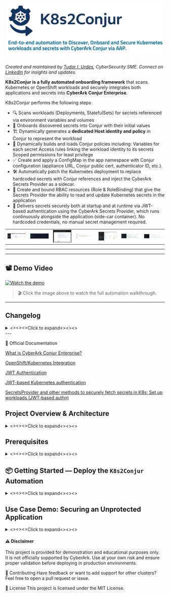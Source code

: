 # <img src="docs/images/logo-placeholder-short.png" alt="Project Logo Placeholder" width="725"/>

*Created and maintained by [Tudor I. Urdes](https://www.linkedin.com/in/tudor-urdes/), CyberSecurity SME. Connect on [LinkedIn](https://www.linkedin.com/in/tudor-urdes/) for insights and updates.*

**K8s2Conjur is a fully automated onboarding framework** that scans Kubernetes or OpenShift workloads and securely integrates both applications and secrets into **CyberArk Conjur Enterprise**.

K8s2Conjur performs the following steps
- 🔍 Scans workloads (Deployments, StatefulSets) for secrets referenced via environment variables and volumes
- 🔐 Onboards discovered secrets into Conjur with their initial values
- 🏗️ Dynamically generates a **dedicated Host identity and policy** in Conjur to represent the workload
- 📜 Dynamically builds and loads Conjur policies including:
      Variables for each secret
      Access rules linking the workload identity to its secrets
      Scoped permissions for least privilege
- ✅ Create and apply a ConfigMap in the app namespace with Conjur configuration (appliance URL, Conjur public cert, authenticator ID, etc.).
- 🛠️ Automatically patch the Kubernetes deployment to replace hardcoded secrets with Conjur references and inject the CyberArk Secrets Provider as a sidecar.
- 🔐 Create and bound RBAC resources (Role & RoleBinding) that give the Secrets Provider the ability to read and update Kubernetes secrets in the application
- 🔁 Delivers secrets securely both at startup and at runtime via JWT-based authentication using the CyberArk Secrets Provider, which runs continuously alongside 
  the application (side-car container). No hardcoded credentials, no manual secret management required.

<table>
  <tr>
    <td><img src="docs/images/uc2.png" alt="Unprotected" width="400"/></td>
    <td><img src="docs/images/uc6.png" alt="Unprotected" width="400"/></td>
    <td><img src="docs/images/uc7.png" alt="Unprotected" width="400"/></td>
    <td><img src="docs/images/uc9.png" alt="Protected" width="400"/></td>
    <td><img src="docs/images/uc8.png" alt="Protected" width="400"/></td>
    <td><img src="docs/images/uc11.png" alt="Protected" width="400"/></td>
    <td><img src="docs/images/uc12.png" alt="Protected" width="400"/></td>
  </tr>
</table>


---

---
## 📽️ Demo Video

[![Watch the demo](https://img.youtube.com/vi/fdZvb7C7XnI/hqdefault.jpg)](https://www.youtube.com/watch?v=fdZvb7C7XnI)


> 🎬 Click the image above to watch the full automation walkthrough.
---

## Changelog
<details> 
  <summary><><><>Click to expand<><><></summary>

# Changelog

| Version  | Date       | Description                                                                 | Key Features                          |
|----------|------------|-----------------------------------------------------------------------------|----------------------------------------|
| v1.0.0   | 2025-05-19 | Initial release of K8s2Conjur automation for scanning Kubernetes secrets and onboarding them to CyberArk Conjur. | Secrets scanning, policy generation, SP injection, dynamic creation of Conjur vars from K8s |
| v1.1.0   | 2025-05-24| Added support for Reloader integration to auto-restart deployments on secret updates. | 🔁 Reloader annotation + Helm install |

---

# 🔀 Feature Matrix

| Feature                        | v1.0.0 | v1.1.0 | 
|--------------------------------|--------|--------|
| Secret Scanning                | ✅     | ✅     | 
| Conjur Policy Generation       | ✅     | ✅     | 
| Inject Secrets Provider        | ✅     | ✅     | 
| Auto-Onboard Secret Values     | ✅     | ✅     | 
| Reloader Integration           | ❌     | ✅     | 
| AI Secret Classification       | ❌     | ❌ TBD    | 
| AI Variable Naming/Annotation  | ❌     | ❌     | 
| AI Run Summary                 | ❌     | ❌     |
</details>
---

📘 Official Documentation

  [What is CyberArk Conjur Enterprise?](https://docs.cyberark.com/conjur-enterprise/latest/en/content/enterprise/enterprise_vs_opensource.htm?tocpath=Get%20started%7C_____3)  
  
  [OpenShift/Kubernetes Integration](https://docs.cyberark.com/conjur-enterprise/latest/en/content/integrations/k8s-ocp/k8s_lp.htm?tocpath=Integrations%7COpenShift%252FKubernetes%7C_____0) 
  
  [JWT Authentication](https://docs.cyberark.com/conjur-enterprise/latest/en/content/operations/services/cjr-authn-jwt-lp.htm?tocpath=Integrations%7CJWT%20Authentication%7C_____0)
  
  [JWT-based Kubernetes authentication](https://docs.cyberark.com/conjur-enterprise/latest/en/content/integrations/k8s-ocp/k8s-jwt-authn.htm)
  
  [SecretsProvider and other methods to securely fetch secrets in K8s; Set up workloads (JWT-based authn)](https://docs.cyberark.com/conjur-enterprise/latest/en/content/integrations/k8s-ocp/k8s-jwt-set-up-apps.htm?tocpath=Integrations%7COpenShift%252FKubernetes%7CApp%20owner%253A%20Set%20up%20workloads%20in%20Kubernetes%7CSet%20up%20workloads%20(JWT-based%20authn)%7C_____0)
  
## Project Overview & Architecture
<details> 
  <summary><><><>Click to expand<><><></summary>

---
### Features: Before and After using the automation
<img src="docs/images/manual.png" alt="Project Logo Placeholder" width="625"/>
<img src="docs/images/before-after.png" alt="Project Logo Placeholder" width="625"/>

### Steps & Simplified Architecture 

<img src="docs/images/steps.png" alt="Project Logo Placeholder" width="850"/>
<img src="docs/images/steps-a.png" alt="Project Logo Placeholder" width="850"/>

---

</details>

## Prerequisites
<details> 
  <summary><><><>Click to expand<><><></summary>


### ✅ General  
- `conjur` CLI installed  
- `kubectl\oc' or Kubernetes-compatible API client  
-  Conjur admin access for initial configuration.

📘 See: [Conjur CLI Setup Guide]([https://docs.cyberark.com/ConjurCloud-latest/en/Content/ConjurCLI/cli-install.htm](https://docs.cyberark.com/conjur-enterprise/latest/en/content/developer/cli/cli-setup.htm?TocPath=Developer%7CConjur%20CLI%7C_____1)

### ✅ Core Components

-  Access to an OpenShift or Kubernetes cluster  
  - The automation assumes permissions to create:  
    - Deployments  
    - ServiceAccounts  
    - RoleBindings  
    - Secrets
-	The K8s/OC user if he doesn’t have cluster role permissions (super-user) he needs at least to have the following role added:
**  system:service-account-issuer-discovery (ClusterRole permission) **

### 🧰 Machine Requirements (AAP EE or Execution Node)

- ✅ Ansible Automation Platform (AAP) or AWX operational
- ✅ CyberArk Conjur Enterprise with:
  - ✅ **JWT Authenticator enabled and configured** (📌 **one-time setup** per cluster — see [docs/jwt-authenticator.md](docs/jwt-authenticator.md))
  - ✅ A **dedicated non-admin Conjur identity** for the automation (`ansible-automation-user`)
  - ✅ Secrets such as tokens, URLs, and credentials stored as Conjur variables

---

### 🔐 Security Best Practices

- Use a **dedicated Conjur Host identity** for automation access  
- Store sensitive values securely in Conjur:
  - OpenShift/Kubernetes Bearer token
  - API Server endpoint
  - Conjur identity API key
- ✅ Sync those values into AAP using the **official Conjur-AAP integration**
- 📌 The JWT authenticator setup is a required **manual first step per cluster**, and **Step 2** (identity & token injection) is designed as a security layer to **reduce the attack surface** while leveraging secure token fetching

---

---

### 🌐 Network Requirements

| Component                  | Needs Access To | Port | Purpose                                 |
|---------------------------|-----------------|------|-----------------------------------------|
| AAP                       | Conjur          | 443  | Secrets injection, policy operations    |
| AAP                       | OpenShift API   | 443  | Deployment control via API              |
| OpenShift/K8s             | Conjur          | 443  | Secrets Provider JWT-based authentication |

✅ Ensure **DNS resolution** works for both the OpenShift API and Conjur endpoints **from both AAP and OpenShift**.

| Component              | Where it runs                                                    |
| ---------------------- | ---------------------------------------------------------------- |
| `K8s2Conjur.yaml`      | On the Ansible controller or execution environment (`localhost`) |
| Kubernetes API actions | Remote → via HTTPS                                               |
| Conjur API actions     | Remote → via HTTPS                                               |
| SSH or node access     | ❌ Not needed — works entirely via APIs                           |


---

---

### 📦 Required Ansible Collection

Install the `kubernetes.core` collection either via:

`requirements.yml`:
```yaml
collections:
  - name: kubernetes.core

or manually:

```bash

ansible-galaxy collection install kubernetes.core

```

If Reloader needs to be used, install the following

ansible-galaxy collection install community.kubernetes


🔑 Example of retrieving OpenShift API URL & Token
Login to the OpenShift Web Console

Click your user menu → Copy Login Command

Extract:

--token=... → Bearer token

--server=https://... → API URL

Identify your target namespace/project

🔄 Optional: Automate Token Handling
But for most use cases, manual copy-paste of the token is sufficient for the first setup.

</details>

## 📦 Getting Started — Deploy the `K8s2Conjur` Automation
<details>
  <summary><><><>Click to expand<><><></summary>

You can deploy this automation in minutes:

- **Follow step 1+2+3 - one time process**
- (optional - UseCase demo step 4)
- **When step 3 is finished**: **Clone this repository locally** and import it into your AAP/AWX project, **OR**
- Reference the **public GitHub repository** directly as the source in your AAP project: https://github.com/etudurd/K8s2Conjur

---
### 🔧 Required One-Time Preparations

#### 1. ✅ Deploy JWT Authenticator (Manually)

- This is a *security requirement* I used to isolate authentication per cluster. (1 JWT Authn required per K8s Cluster)
- It’s a **one-time setup** and should be created manually for each Kubernetes/OCP cluster.
- Follow the copy-paste-friendly guide here:  
  📄 [`docs/1-jwt-authenticator.md`](docs/1-jwt-authenticator.md)

---
#### 2. 🔐 Secure Connection Between AAP and Conjur

- Also a **one-time process** to safely onboard variables like:
  - `conjur_user` / `conjur_password`
  - `ocp_api_host`, `ocp_token`
- These are securely fetched using a **dedicated identity** (`ansible-automation-user`) to avoid exposing sensitive data.
- As a result, the AAP job template has been simplified from **10 input fields down to 4**.
- Full guide available at:  
  📄 [`docs/2-secure-connection-AAP-integration.md`](docs/2-secure-connection-AAP-integration.md)

---
#### 3. 📦 Set Up AAP Project, Job Template & Survey

- Follow this **one-time setup guide** to manually configure the job template, project, and survey:  
  📄 [`docs/3-improved-manual-setting-up-AAP-template.md`](docs/3-improved-manual-setting-up-AAP-template.md)
- *(An automated installer is coming soon.)*

---
#### ▶️ Run the Automation

Once the setup above is complete, **run** the main playbook:

```bash
From the AAP/AWX GUI -> Template
```
---
---
#### 4. Optional: UseCase Demo [`4-use-case-scenario.md`](./demo/unprotected-app/4-use-case-scenario.md)

</details>

## Use Case Demo: Securing an Unprotected Application

<details>
  <summary><><><>Click to expand<><><></summary>



> 📘 **Full use-case + scripts:** [`4-use-case-scenario.md`](./demo/unprotected-app/4-use-case-scenario.md)

We can demo the solution by deploying an "unprotected" application that includes:
- A **PostgreSQL database container** with three environment variables that should be treated as secrets:
  - `DB_NAME`
  - `DB_USERNAME`
  - `DB_PASSWORD`
- A **client container** that connects to the database using these credentials.

This scenario illustrates how an initially exposed setup can be automatically secured using Conjur and the Secrets Provider (JWT).

### How to Run the Demo

Start the deployment by executing:

```bash
./deploy.sh
```

To clean up all resources deployed during the demo, run:

```bash
./cleanup.sh
```

You can inspect the logs of the two running containers (`postgres` and the client) to verify live communication and credential usage.

### What Happens After Automation

Once the Conjur automation is applied:
- A **Secrets Provider sidecar** is automatically attached to the running PostgreSQL pod
- The Kubernetes Secret references are updated to securely pull values from Conjur using JWT-based authentication
- The corresponding Conjur variables (e.g., `db-name`, `username`, `password`) are created and mapped to the application's workload identity


### How to Verify the Integration

You can confirm that everything worked as expected by:
- Checking that the sidecar container named `cyberark-secrets-provider` is present alongside the database container
- Inspecting the updated Kubernetes Secret objects, which now include Conjur annotations or external references
- Verifying the mappings created in Conjur under the appropriate policy path

### For More Information

To dive deeper into the process, review the this part: [`4-use-case-scenario.md`](./demo/unprotected-app/4-use-case-scenario.md)


</details>

#### ⚠️ Disclaimer
This project is provided for demonstration and educational purposes only.  
It is not officially supported by CyberArk. Use at your own risk and ensure proper validation before deploying in production environments.

🤝 Contributing
Have feedback or want to add support for other clusters?
Feel free to open a pull request or issue.

📜 License
This project is licensed under the MIT License.

